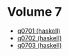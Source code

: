 # Volume 7

* [q0701 (haskell)](haskell/q0701.hs)
* [q0702 (haskell)](haskell/q0702.hs)
* [q0703 (haskell)](haskell/q0703.hs)
